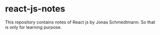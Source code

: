 # react-js-notes
This repository contains notes of React js by Jonas Schmedtmann. So that is only for learning purpose.
